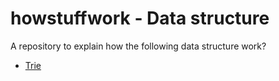 # howstuffwork - Data structure

A repository to explain how the following data structure work?

- [Trie](Trie.md)
